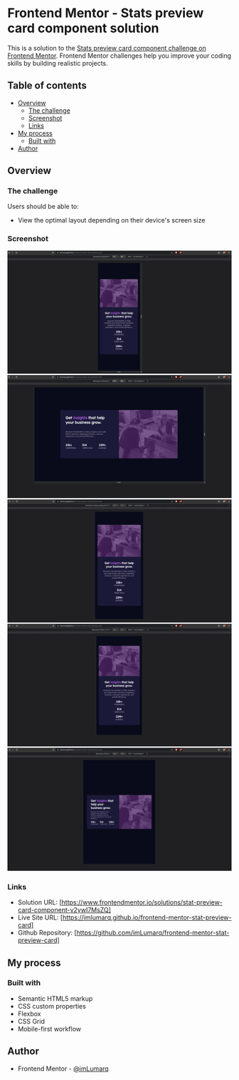 # Frontend Mentor - Stats preview card component solution

This is a solution to the [Stats preview card component challenge on Frontend Mentor](https://www.frontendmentor.io/challenges/stats-preview-card-component-8JqbgoU62). Frontend Mentor challenges help you improve your coding skills by building realistic projects.

## Table of contents

- [Overview](#overview)
  - [The challenge](#the-challenge)
  - [Screenshot](#screenshot)
  - [Links](#links)
- [My process](#my-process)
  - [Built with](#built-with)
- [Author](#author)

## Overview

### The challenge

Users should be able to:

- View the optimal layout depending on their device's screen size

### Screenshot

![mobile-375x956](./screenshots/mobile-375px.png)
![desktop-1440x800](./screenshots/desktop-1440px.png)
![sasung-galaxy-a51/71](./screenshots/samsung-galaxy-a51-71.png)
![iphone-12-pro](./screenshots/iphone-12-pro.png)
![ipad-air](./screenshots/ipad-air.png)

### Links

- Solution URL: [https://www.frontendmentor.io/solutions/stat-preview-card-component-v2ywI7MsZQ]
- Live Site URL: [https://imlumarq.github.io/frontend-mentor-stat-preview-card]
- Github Repository: [https://github.com/imLumarq/frontend-mentor-stat-preview-card]

## My process

### Built with

- Semantic HTML5 markup
- CSS custom properties
- Flexbox
- CSS Grid
- Mobile-first workflow

## Author

- Frontend Mentor - [@imLumarq](https://www.frontendmentor.io/profile/imLumarq)
